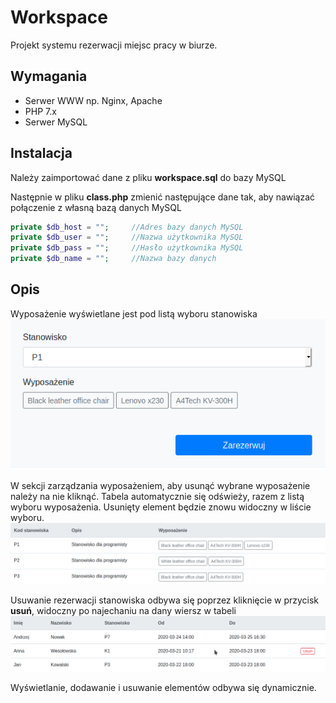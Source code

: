 # Workspace

Projekt systemu rezerwacji miejsc pracy w biurze.

## Wymagania

- Serwer WWW np. Nginx, Apache
- PHP 7.x
- Serwer MySQL

## Instalacja
Należy zaimportować dane z pliku **workspace.sql** do bazy MySQL

Następnie w pliku **class.php** zmienić następujące dane tak, aby nawiązać połączenie z własną bazą danych MySQL

```php
private $db_host = "";     //Adres bazy danych MySQL
private $db_user = "";     //Nazwa użytkownika MySQL
private $db_pass = "";     //Hasło użytkownika MySQL
private $db_name = "";     //Nazwa bazy danych
```

## Opis

Wyposażenie wyświetlane jest pod listą wyboru stanowiska
![stanowiska](https://raw.githubusercontent.com/Settori/images/master/stanowiska.png)

W sekcji zarządzania wyposażeniem, aby usunąć wybrane wyposażenie należy na nie kliknąć. Tabela automatycznie się odświeży, razem z listą wyboru wyposażenia. Usunięty element będzie znowu widoczny w liście wyboru.
![wyposażenie](https://raw.githubusercontent.com/Settori/images/master/Screenshot_20200321_142212.png)

Usuwanie rezerwacji stanowiska odbywa się poprzez kliknięcie w przycisk **usuń**, widoczny po najechaniu na dany wiersz w tabeli
![usuwanie](https://raw.githubusercontent.com/Settori/images/master/Screenshot_20200321_145949.png)

Wyświetlanie, dodawanie i usuwanie elementów odbywa się dynamicznie.

